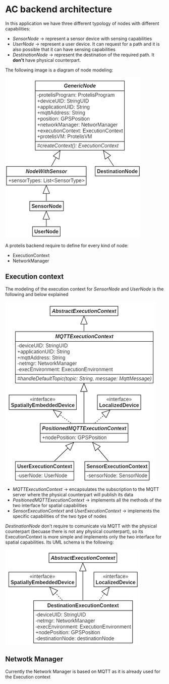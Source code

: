 # AC backend architecture

In this application we have three different typology of nodes with different capabilities:

- *SensorNode* -> represent a sensor device with sensing capabilities
- *UserNode* -> represent a user device. It can request for a path and it is also possible that it can have sensing capabilities
- *DestinationNode* -> represent the destination of the required path. It **don't** have physical counterpart.

The following image is a diagram of node modeling:

![](image/nodeModel.png)

A protelis backend require to define for every kind of node:

- ExecutionContext
- NetworkManager

## Execution context

The modeling of the execution context for *SensorNode* and *UserNode* is the following and below explained

![](image/execContextModel_v2a.png)

- *MQTTExecutionContext* -> encapsulates the subscription to the MQTT server where the physical counterpart will publish its data
- *PositionedMQTTExecutionContext* -> implements all the methods of the two interface for spatial capabilities
- *SensorExecutionContext* and *UserExecutionContext* -> implements the specific capabilities of the two type of nodes

*DestinationNode* don't require to comunicate via MQTT with the physical counterpart (becuase there is not any physical counterpart), so its ExecutionContext is more simple and implements only the two interface for spatial capabilities. Its UML schema is the following:

![](image/execContextModel_v2b.png)

## Netwotk Manager
Currently the Network Manager is based on MQTT as it is already used for the Execution context

